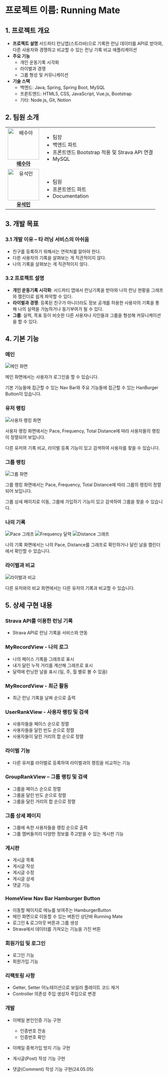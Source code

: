 # 프로젝트 이름: Running Mate

## 1. 프로젝트 개요

- **프로젝트 설명**
  서드파티 런닝앱(스트라바)으로 기록한 런닝 데이터를 API로 받아와, 다른 사용자와 경쟁하고 비교할 수 있는 런닝 기록 비교 애플리케이션
- **주요 기능**
  - 개인 운동기록 시각화
  - 라이벌과 경쟁
  - 그룹 형성 및 커뮤니케이션
- **기술 스택**
  - 백엔드: Java, Spring, Spring Boot, MySQL
  - 프론트엔드: HTML5, CSS, JavaScript, Vue.js, Bootstrap
  - 기타: Node.js, Git, Notion

## 2. 팀원 소개

<div align="center">
  <table>
    <tr>
      <td align="center">
        <a href="https://github.com/SACANDO">
          <img src="./vue/images/sooa.JPG" alt="배수아" width="100" height="100">
          <br>
          <strong>배수아</strong>
        </a>
      </td>
      <td>
        <ul>
          <li>팀장</li>
          <li>백엔드 파트</li>
          <li>프론트엔드 Bootstrap 적용 및 Strava API 연결</li>
          <li>MySQL</li>
        </ul>
      </td>
    </tr>
    <tr>
      <td align="center">
        <a href="https://github.com/roqdkfwk">
          <img src="./vue/images/seokmin.JPG" alt="유석민" width="100" height="100">
          <br>
          <strong>유석민</strong>
        </a>
      </td>
      <td>
        <ul>
          <li>팀원</li>
          <li>프론트엔드 파트</li>
          <li>Documentation</li>
        </ul>
      </td>
    </tr>
  </table>
</div>

## 3. 개발 목표

### 3.1 개발 이유 – 타 러닝 서비스의 아쉬움

- 친구를 등록하기 위해서는 연락처를 알아야 한다.
- 다른 사용자의 기록을 살펴보는 게 직관적이지 않다.
- 나의 기록을 살펴보는 게 직관적이지 않다.

### 3.2 프로젝트 설명

- **개인 운동기록 시각화**: 서드파티 앱에서 런닝기록을 받아와 나의 런닝 현황을 그래프와 캘린더로 쉽게 파악할 수 있다.
- **라이벌과 경쟁**: 등록된 친구가 아니더라도 정보 공개를 허용한 사용자의 기록을 통해 나의 실력을 가늠하거나 동기부여가 될 수 있다.
- **그룹**: 실력, 목표 등이 비슷한 다른 사용자나 지인들과 그룹을 형성해 커뮤니케이션을 할 수 있다.

## 4. 기본 기능

### 메인

![메인 화면](./vue/images/Home.PNG)

메인 화면에서는 사용자가 로그인을 할 수 있습니다.

기본 기능들에 접근할 수 있는 Nav Bar와 주요 기능들에 접근할 수 있는 HanBurger Button이 있습니다.

### 유저 랭킹

![사용자 랭킹 화면](./vue/images/UserRanking1.PNG)

사용자 랭킹 화면에서는 Pace, Frequency, Total Distance에 따라 사용자들의 랭킹이 정렬되어 보입니다.

다른 유저와 기록 비교, 라이벌 등록 기능이 있고 검색하여 사용자를 찾을 수 있습니다.

### 그룹 랭킹

![그룹 화면](./vue/images/GroupRanking1.PNG)

그룹 랭킹 화면에서는 Pace, Frequency, Total Distance에 따라 그룹의 랭킹이 정렬되어 보입니다.

그룹 상세 페이지로 이동, 그룹에 가입하기 기능이 있고 검색하여 그룹을 찾을 수 있습니다.

### 나의 기록

![Pace 그래프](./vue/images/MyLog_Pace.PNG)
![Frequency 달력](./vue/images/MyLog_Frequency.PNG)
![Distance 그래프](./vue/images/MyLog_Distance.PNG)

나의 기록 화면에서는 나의 Pace, Distance를 그래프로 확인하거나 달린 날을 캘린더에서 확인할 수 있습니다.

### 라이벌과 비교

![라이벌과 비교](./vue/images/RivalCompare.PNG)

다른 유저와의 비교 화면에서는 다른 유저의 기록과 비교할 수 있습니다.

## 5. 상세 구현 내용

### Strava API를 이용한 런닝 기록

- Strava API로 런닝 기록을 서비스와 연동

### MyRecordView - 나의 로그

- 나의 페이스 기록을 그래프로 표시
- 내가 달린 누적 거리를 계산해 그래프로 표시
- 달력에 런닝한 날을 표시 (일, 주, 월 별로 볼 수 있음)

### MyRecordView - 최근 활동

- 최근 런닝 기록을 날짜 순으로 출력

### UserRankView - 사용자 랭킹 및 검색

- 사용자들을 페이스 순으로 정렬
- 사용자들을 달린 빈도 순으로 정렬
- 사용자들이 달린 거리의 합 순으로 정렬

### 라이벌 기능

- 다른 유저를 라이벌로 등록하여 라이벌과의 랭킹을 비교하는 기능

### GroupRankView – 그룹 랭킹 및 검색

- 그룹을 페이스 순으로 정렬
- 그룹을 달린 빈도 순으로 정렬
- 그룹을 달린 거리의 합 순으로 정렬

### 그룹 상세 페이지

- 그룹에 속한 사용자들을 랭킹 순으로 출력
- 그룹 멤버들끼리 다양한 정보를 주고받을 수 있는 게시판 기능

### 게시판

- 게시글 목록
- 게시글 작성
- 게시글 수정
- 게시글 상세
- 댓글 기능

### HomeView Nav Bar Hamburger Button

- 이동할 페이지로 메뉴를 보여주는 HamburgerButton
- 메인 화면으로 이동할 수 있는 버튼인 상단바 Running Mate
- 로그인 & 로그아웃 버튼과 그룹 생성
- Strava에서 데이터를 가져오는 기능을 가진 버튼

### 회원가입 및 로그인

- 로그인 기능
- 회원가입 기능

### 리팩토링 사항

- Getter, Setter 어노테이션으로 보일러 플레이트 코드 제거
- Controller 의존성 주입 생성자 주입으로 변경

### 개발

- 이메일 본인인증 기능 구현
  - 인증번호 전송
  - 인증번호 확인
- 이메일 중복가입 방지 기능 구현

- 게시글(Post) 작성 기능 구현
- 댓글(Comment) 작성 기능 구현(24.05.05)
